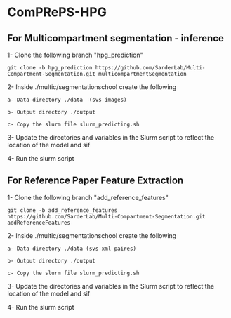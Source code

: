 # ComPRePS-HPG

## For Multicompartment segmentation - inference 

1- Clone the following branch "hpg_prediction"

```
git clone -b hpg_prediction https://github.com/SarderLab/Multi-Compartment-Segmentation.git multicompartmentSegmentation
```

2- Inside ./multic/segmentationschool create the following

    a- Data directory ./data  (svs images)
    
    b- Output directory ./output
    
    c- Copy the slurm file slurm_predicting.sh

3- Update the directories and variables in the Slurm script to reflect the location of the model and sif

4- Run the slurm script

## For Reference Paper Feature Extraction 

1- Clone the following branch "add_reference_features"

```
git clone -b add_reference_features https://github.com/SarderLab/Multi-Compartment-Segmentation.git addReferenceFeatures
```

2- Inside ./multic/segmentationschool create the following

    a- Data directory ./data (svs xml paires)
    
    b- Output directory ./output
    
    c- Copy the slurm file slurm_predicting.sh

3- Update the directories and variables in the Slurm script to reflect the location of the model and sif

4- Run the slurm script
